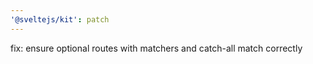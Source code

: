 ```yaml
---
'@sveltejs/kit': patch
---
```


fix: ensure optional routes with matchers and catch-all match correctly